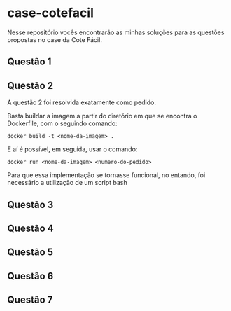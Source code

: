 # case-cotefacil
Nesse repositório vocês encontrarão as minhas soluções para as questões propostas no case da Cote Fácil.

## Questão 1

## Questão 2
A questão 2 foi resolvida exatamente como pedido. 

Basta buildar a imagem a partir do diretório em que se encontra o Dockerfile, com o seguindo comando:

```
docker build -t <nome-da-imagem> .
```

E aí é possível, em seguida, usar o comando:

```
docker run <nome-da-imagem> <numero-do-pedido>
```

Para que essa implementação se tornasse funcional, no entando, foi necessário a utilização de um script bash

## Questão 3

## Questão 4

## Questão 5

## Questão 6

## Questão 7
